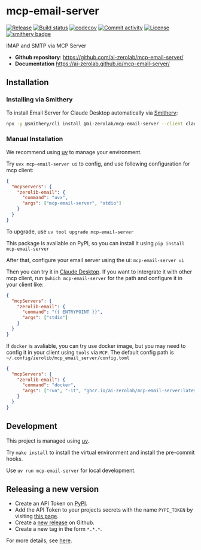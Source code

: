 # mcp-email-server

[![Release](https://img.shields.io/github/v/release/ai-zerolab/mcp-email-server)](https://img.shields.io/github/v/release/ai-zerolab/mcp-email-server)
[![Build status](https://img.shields.io/github/actions/workflow/status/ai-zerolab/mcp-email-server/main.yml?branch=main)](https://github.com/ai-zerolab/mcp-email-server/actions/workflows/main.yml?query=branch%3Amain)
[![codecov](https://codecov.io/gh/ai-zerolab/mcp-email-server/branch/main/graph/badge.svg)](https://codecov.io/gh/ai-zerolab/mcp-email-server)
[![Commit activity](https://img.shields.io/github/commit-activity/m/ai-zerolab/mcp-email-server)](https://img.shields.io/github/commit-activity/m/ai-zerolab/mcp-email-server)
[![License](https://img.shields.io/github/license/ai-zerolab/mcp-email-server)](https://img.shields.io/github/license/ai-zerolab/mcp-email-server)
[![smithery badge](https://smithery.ai/badge/@ai-zerolab/mcp-email-server)](https://smithery.ai/server/@ai-zerolab/mcp-email-server)

IMAP and SMTP via MCP Server

- **Github repository**: <https://github.com/ai-zerolab/mcp-email-server/>
- **Documentation** <https://ai-zerolab.github.io/mcp-email-server/>

## Installation

### Installing via Smithery

To install Email Server for Claude Desktop automatically via [Smithery](https://smithery.ai/server/@ai-zerolab/mcp-email-server):

```bash
npx -y @smithery/cli install @ai-zerolab/mcp-email-server --client claude
```

### Manual Installation

We recommend using [uv](https://github.com/ai-zerolab/uv) to manage your environment.

Try `uvx mcp-email-server ui` to config, and use following configuration for mcp client:

```json
{
  "mcpServers": {
    "zerolib-email": {
      "command": "uvx",
      "args": ["mcp-email-server", "stdio"]
    }
  }
}
```

To upgrade, use `uv tool upgrade mcp-email-server`

This package is available on PyPI, so you can install it using `pip install mcp-email-server`

After that, configure your email server using the ui: `mcp-email-server ui`

Then you can try it in [Claude Desktop](https://claude.ai/download). If you want to intergrate it with other mcp client, run `$which mcp-email-server` for the path and configure it in your client like:

```json
{
  "mcpServers": {
    "zerolib-email": {
      "command": "{{ ENTRYPOINT }}",
      "args": ["stdio"]
    }
  }
}
```

If `docker` is avaliable, you can try use docker image, but you may need to config it in your client using `tools` via `MCP`. The default config path is `~/.config/zerolib/mcp_email_server/config.toml`

```json
{
  "mcpServers": {
    "zerolib-email": {
      "command": "docker",
      "args": ["run", "-it", "ghcr.io/ai-zerolab/mcp-email-server:latest"]
    }
  }
}
```

## Development

This project is managed using [uv](https://github.com/ai-zerolab/uv).

Try `make install` to install the virtual environment and install the pre-commit hooks.

Use `uv run mcp-email-server` for local development.

## Releasing a new version

- Create an API Token on [PyPI](https://pypi.org/).
- Add the API Token to your projects secrets with the name `PYPI_TOKEN` by visiting [this page](https://github.com/ai-zerolab/mcp-email-server/settings/secrets/actions/new).
- Create a [new release](https://github.com/ai-zerolab/mcp-email-server/releases/new) on Github.
- Create a new tag in the form `*.*.*`.

For more details, see [here](https://fpgmaas.github.io/cookiecutter-uv/features/cicd/#how-to-trigger-a-release).
